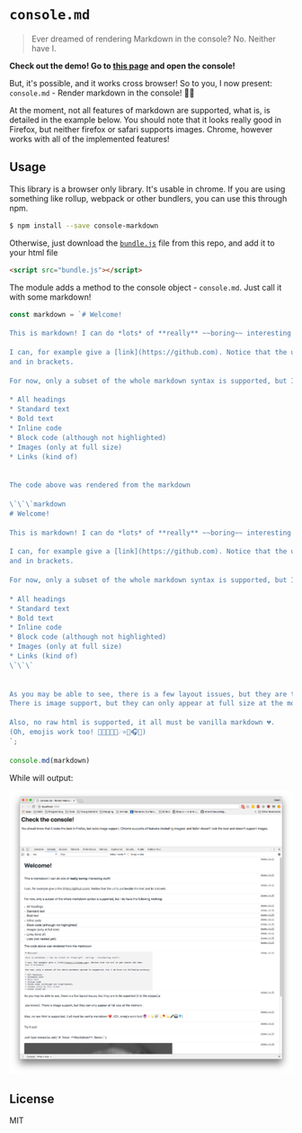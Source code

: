 # `console.md`
> Ever dreamed of rendering Markdown in the console? No. Neither have I.

**Check out the demo! Go to [this page](https://adamisntdead.github.io/console.md/) and open the console!**

But, it's possible, and it works cross browser!
So to you, I now present: `console.md` - Render markdown in the console! 💪🔮

At the moment, not all features of markdown are supported, what is, is detailed in the example below.
You should note that it looks really good in Firefox, but neither firefox or safari supports images. Chrome, however works with all of the implemented features!

## Usage

This library is a browser only library. It's usable in chrome.
If you are using something like rollup, webpack or other bundlers, you can use this through npm.

```bash
$ npm install --save console-markdown
```

Otherwise, just download the [`bundle.js`](https://raw.githubusercontent.com/adamisntdead/console.md/master/bundle.js) file from this repo, and add it to your html file

```html
<script src="bundle.js"></script>
```

The module adds a method to the console object - `console.md`. Just call it with some markdown!

```javascript
const markdown = `# Welcome!

This is markdown! I can do *lots* of **really** ~~boring~~ interesting stuff!

I can, for example give a [link](https://github.com). Notice that the url is put beside the text
and in brackets.

For now, only a subset of the whole markdown syntax is supported, but I do have the following working:

* All headings
* Standard text
* Bold text
* Inline code
* Block code (although not highlighted)
* Images (only at full size)
* Links (kind of)


The code above was rendered from the markdown

\`\`\`markdown
# Welcome!

This is markdown! I can do *lots* of **really** ~~boring~~ interesting stuff!

I can, for example give a [link](https://github.com). Notice that the url is put beside the text
and in brackets.

For now, only a subset of the whole markdown syntax is supported, but I do have the following working:

* All headings
* Standard text
* Bold text
* Inline code
* Block code (although not highlighted)
* Images (only at full size)
* Links (kind of)
\`\`\`


As you may be able to see, there is a few layout issues, but they are to be expected (it is the \`console\` you know!).
There is image support, but they can only appear at full size at the moment. ![](https://www.fillmurray.com/g/800/450).

Also, no raw html is supported, it all must be vanilla markdown 💔.
(Oh, emojis work too! 🔮✨🌟🎶💫☄️⭐️🎤🎧💎)
`;

console.md(markdown)
``` 

While will output:

![output](https://raw.githubusercontent.com/adamisntdead/console.md/master/media/output.png)

## License 

MIT
